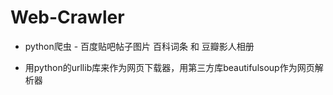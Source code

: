# Web-Crawler
* python爬虫 - 百度贴吧帖子图片 百科词条 和 豆瓣影人相册

* 用python的urllib库来作为网页下载器，用第三方库beautifulsoup作为网页解析器
